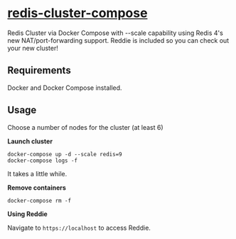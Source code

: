 
# [redis-cluster-compose](https://get-reddie.com/blog/redis4-cluster-docker-compose/)

Redis Cluster via Docker Compose with --scale capability using Redis 4's new NAT/port-forwarding support. 
Reddie is included so you can check out your new cluster!

## Requirements

Docker and Docker Compose installed.

## Usage

Choose a number of nodes for the cluster (at least 6)

**Launch cluster**

    docker-compose up -d --scale redis=9
    docker-compose logs -f
    
It takes a little while.
    
**Remove containers**

    docker-compose rm -f
    
**Using Reddie**

Navigate to `https://localhost` to access Reddie.


